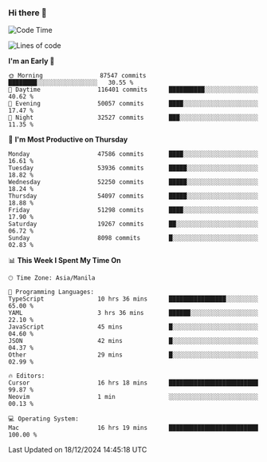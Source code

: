 ### Hi there 👋

<!--START_SECTION:waka-->
![Code Time](http://img.shields.io/badge/Code%20Time-5%2C754%20hrs%2027%20mins-blue)

![Lines of code](https://img.shields.io/badge/From%20Hello%20World%20I%27ve%20Written-113.4%20million%20lines%20of%20code-blue)

**I'm an Early 🐤** 

```text
🌞 Morning                87547 commits       ████████░░░░░░░░░░░░░░░░░   30.55 % 
🌆 Daytime                116401 commits      ██████████░░░░░░░░░░░░░░░   40.62 % 
🌃 Evening                50057 commits       ████░░░░░░░░░░░░░░░░░░░░░   17.47 % 
🌙 Night                  32527 commits       ███░░░░░░░░░░░░░░░░░░░░░░   11.35 % 
```
📅 **I'm Most Productive on Thursday** 

```text
Monday                   47586 commits       ████░░░░░░░░░░░░░░░░░░░░░   16.61 % 
Tuesday                  53936 commits       █████░░░░░░░░░░░░░░░░░░░░   18.82 % 
Wednesday                52250 commits       █████░░░░░░░░░░░░░░░░░░░░   18.24 % 
Thursday                 54097 commits       █████░░░░░░░░░░░░░░░░░░░░   18.88 % 
Friday                   51298 commits       ████░░░░░░░░░░░░░░░░░░░░░   17.90 % 
Saturday                 19267 commits       ██░░░░░░░░░░░░░░░░░░░░░░░   06.72 % 
Sunday                   8098 commits        █░░░░░░░░░░░░░░░░░░░░░░░░   02.83 % 
```


📊 **This Week I Spent My Time On** 

```text
🕑︎ Time Zone: Asia/Manila

💬 Programming Languages: 
TypeScript               10 hrs 36 mins      ████████████████░░░░░░░░░   65.00 % 
YAML                     3 hrs 36 mins       ██████░░░░░░░░░░░░░░░░░░░   22.10 % 
JavaScript               45 mins             █░░░░░░░░░░░░░░░░░░░░░░░░   04.60 % 
JSON                     42 mins             █░░░░░░░░░░░░░░░░░░░░░░░░   04.37 % 
Other                    29 mins             █░░░░░░░░░░░░░░░░░░░░░░░░   02.99 % 

🔥 Editors: 
Cursor                   16 hrs 18 mins      █████████████████████████   99.87 % 
Neovim                   1 min               ░░░░░░░░░░░░░░░░░░░░░░░░░   00.13 % 

💻 Operating System: 
Mac                      16 hrs 19 mins      █████████████████████████   100.00 % 
```


 Last Updated on 18/12/2024 14:45:18 UTC
<!--END_SECTION:waka-->


<!--
**rad182/rad182** is a ✨ _special_ ✨ repository because its `README.md` (this file) appears on your GitHub profile.

Here are some ideas to get you started:

- 🔭 I’m currently working on ...
- 🌱 I’m currently learning ...
- 👯 I’m looking to collaborate on ...
- 🤔 I’m looking for help with ...
- 💬 Ask me about ...
- 📫 How to reach me: ...
- 😄 Pronouns: ...
- ⚡ Fun fact: ...
-->
